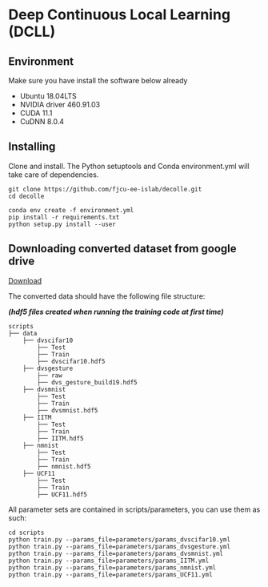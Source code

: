 # Deep Continuous Local Learning (DCLL)

## Environment
Make sure you have install the software below already 
* Ubuntu 18.04LTS
* NVIDIA driver 460.91.03
* CUDA 11.1
* CuDNN 8.0.4



## Installing
Clone and install. The Python setuptools and Conda environment.yml will take care of dependencies.

```
git clone https://github.com/fjcu-ee-islab/decolle.git
cd decolle

conda env create -f environment.yml
pip install -r requirements.txt
python setup.py install --user
```

## Downloading converted dataset from google drive
[Download](https://drive.google.com/drive/folders/1NLecOGpySNxd85QFZxENldeOXOHuALfN?usp=sharing)

The converted data should have the following file structure:

***(hdf5 files created when running the training code at first time)***
```
scripts
├── data
    ├── dvscifar10
        ├── Test
        ├── Train
        ├── dvscifar10.hdf5 
    ├── dvsgesture
        ├── raw
        ├── dvs_gesture_build19.hdf5
    ├── dvsmnist
        ├── Test
        ├── Train
        ├── dvsmnist.hdf5
    ├── IITM
        ├── Test
        ├── Train
        ├── IITM.hdf5
    ├── nmnist
        ├── Test
        ├── Train
        ├── nmnist.hdf5
    ├── UCF11
        ├── Test
        ├── Train
        ├── UCF11.hdf5
```

All parameter sets are contained in scripts/parameters, you can use them as such:

```
cd scripts
python train.py --params_file=parameters/params_dvscifar10.yml
python train.py --params_file=parameters/params_dvsgesture.yml
python train.py --params_file=parameters/params_dvsmnist.yml
python train.py --params_file=parameters/params_IITM.yml
python train.py --params_file=parameters/params_nmnist.yml
python train.py --params_file=parameters/params_UCF11.yml
```
